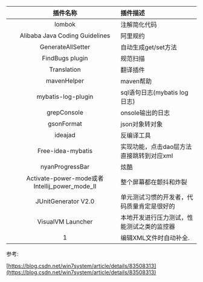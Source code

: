 |  | 插件名称 | 插件描述 |
| :---: | :---: | :--- |
|  | lombok | 注解简化代码 |
|  | Alibaba Java Coding Guidelines | 阿里规约 |
|  | GenerateAllSetter | 自动生成get/set方法 |
|  | FindBugs plugin | 规范扫描 |
|  | Translation | 翻译插件 |
|  | mavenHelper | maven帮助 |
|  | mybatis-log-plugin | sql语句日志\(mybatis log日志\) |
|  | grepConsole | onsole输出的日志 |
|  | gsonFormat | json对象转对象 |
|  | ideajad | 反编译工具 |
|  | Free-idea-mybatis | 实现功能，点击dao层方法直接跳转到对应xml |
|  | nyanProgressBar | 炫酷 |
|  | Activate-power-mode或者Intellij\_power\_mode\_II | 整个屏幕都在颤抖和炸裂 |
|  | JUnitGenerator V2.​0 | 单元测试习惯的开发者，代码质量肯定是很好的 |
|  | VisualVM Launcher | 本地开发进行压力测试，性能测试之类的监控器 |
|  | 1 | 编辑XML文件时自动补全. |

参考:

[https://blog.csdn.net/win7system/article/details/83508313](https://blog.csdn.net/win7system/article/details/83508313)

